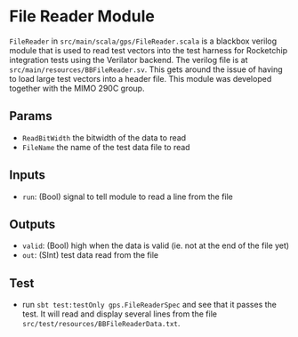 # File Reader Module

`FileReader` in `src/main/scala/gps/FileReader.scala` is a blackbox verilog module that is used to read test vectors into the test harness for Rocketchip integration tests using the Verilator backend. The verilog file is at `src/main/resources/BBFileReader.sv`. This gets around the issue of having to load large test vectors into a header file. This module was developed together with the MIMO 290C group.

## Params
* `ReadBitWidth` the bitwidth of the data to read
* `FileName` the name of the test data file to read

## Inputs
* `run`: (Bool) signal to tell module to read a line from the file

## Outputs
* `valid`: (Bool) high when the data is valid (ie. not at the end of the file yet)
* `out`: (SInt) test data read from the file

## Test
* run `sbt test:testOnly gps.FileReaderSpec` and see that it passes the test.  It will read and display several lines from the file `src/test/resources/BBFileReaderData.txt`. 
